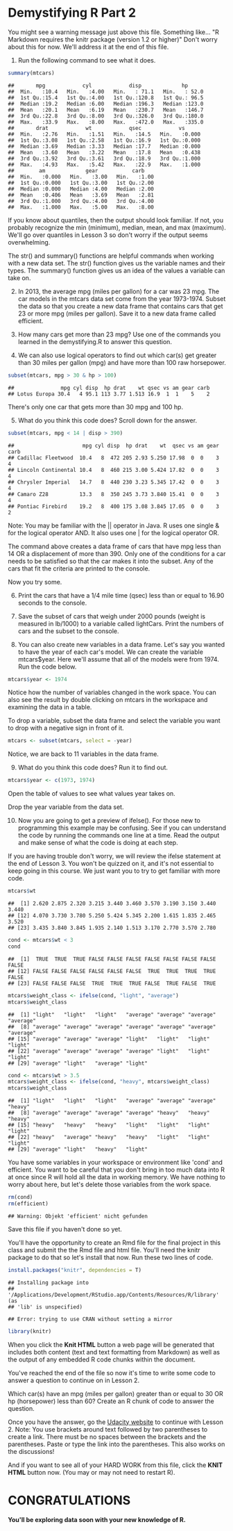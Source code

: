 Demystifying R Part 2
========================================================

You might see a warning message just above this file. Something like...
"R Markdown requires the knitr package (version 1.2 or higher)"
Don't worry about this for now. We'll address it at the end of this file.

1. Run the following command to see what it does.

```r
summary(mtcars)
```

```
##       mpg            cyl            disp             hp       
##  Min.   :10.4   Min.   :4.00   Min.   : 71.1   Min.   : 52.0  
##  1st Qu.:15.4   1st Qu.:4.00   1st Qu.:120.8   1st Qu.: 96.5  
##  Median :19.2   Median :6.00   Median :196.3   Median :123.0  
##  Mean   :20.1   Mean   :6.19   Mean   :230.7   Mean   :146.7  
##  3rd Qu.:22.8   3rd Qu.:8.00   3rd Qu.:326.0   3rd Qu.:180.0  
##  Max.   :33.9   Max.   :8.00   Max.   :472.0   Max.   :335.0  
##       drat            wt            qsec            vs       
##  Min.   :2.76   Min.   :1.51   Min.   :14.5   Min.   :0.000  
##  1st Qu.:3.08   1st Qu.:2.58   1st Qu.:16.9   1st Qu.:0.000  
##  Median :3.69   Median :3.33   Median :17.7   Median :0.000  
##  Mean   :3.60   Mean   :3.22   Mean   :17.8   Mean   :0.438  
##  3rd Qu.:3.92   3rd Qu.:3.61   3rd Qu.:18.9   3rd Qu.:1.000  
##  Max.   :4.93   Max.   :5.42   Max.   :22.9   Max.   :1.000  
##        am             gear           carb     
##  Min.   :0.000   Min.   :3.00   Min.   :1.00  
##  1st Qu.:0.000   1st Qu.:3.00   1st Qu.:2.00  
##  Median :0.000   Median :4.00   Median :2.00  
##  Mean   :0.406   Mean   :3.69   Mean   :2.81  
##  3rd Qu.:1.000   3rd Qu.:4.00   3rd Qu.:4.00  
##  Max.   :1.000   Max.   :5.00   Max.   :8.00
```


If you know about quantiles, then the output should look familiar.
If not, you probably recognize the min (minimum), median, mean, and max (maximum).
We'll go over quantiles in Lesson 3 so don't worry if the output seems overwhelming.

The str() and summary() functions are helpful commands when working with a new data set.
The str() function gives us the variable names and their types.
The summary() function gives us an idea of the values a variable can take on.

2. In 2013, the average mpg (miles per gallon) for a car was 23 mpg.
The car models in the mtcars data set come from the year 1973-1974.
Subset the data so that you create a new data frame that contains
cars that get 23 or more mpg (miles per gallon). Save it to a new data
frame called efficient.



3. How many cars get more than 23 mpg? Use one of the commands you
learned in the demystifying.R to answer this question.



4. We can also use logical operators to find out which car(s) get greater
than 30 miles per gallon (mpg) and have more than 100 raw horsepower.

```r
subset(mtcars, mpg > 30 & hp > 100)
```

```
##               mpg cyl disp  hp drat    wt qsec vs am gear carb
## Lotus Europa 30.4   4 95.1 113 3.77 1.513 16.9  1  1    5    2
```


There's only one car that gets more than 30 mpg and 100 hp.

5. What do you think this code does? Scroll down for the answer.

```r
subset(mtcars, mpg < 14 | disp > 390)
```

```
##                      mpg cyl disp  hp drat    wt  qsec vs am gear carb
## Cadillac Fleetwood  10.4   8  472 205 2.93 5.250 17.98  0  0    3    4
## Lincoln Continental 10.4   8  460 215 3.00 5.424 17.82  0  0    3    4
## Chrysler Imperial   14.7   8  440 230 3.23 5.345 17.42  0  0    3    4
## Camaro Z28          13.3   8  350 245 3.73 3.840 15.41  0  0    3    4
## Pontiac Firebird    19.2   8  400 175 3.08 3.845 17.05  0  0    3    2
```


Note: You may be familiar with the || operator in Java. R uses one single & for the logical
operator AND. It also uses one | for the logical operator OR.








The command above creates a data frame of cars that have mpg less than 14
OR a displacement of more than 390. Only one of the conditions for a car
needs to be satisfied so that the car makes it into the subset. Any of the
cars that fit the criteria are printed to the console.

Now you try some.

6. Print the cars that have a 1/4 mile time (qsec) less than or equal to
16.90 seconds to the console.



7. Save the subset of cars that weigh under 2000 pounds (weight is measured in lb/1000) to a variable called lightCars. Print the numbers of cars and the subset to the console.



8. You can also create new variables in a data frame. Let's say you wanted
to have the year of each car's model. We can create the variable
mtcars$year. Here we'll assume that all of the models were from 1974.
Run the code below.

```r
mtcars$year <- 1974
```


Notice how the number of variables changed in the work space. You can
also see the result by double clicking on mtcars in the workspace and
examining the data in a table.

To drop a variable, subset the data frame and select the variable you
want to drop with a negative sign in front of it.

```r
mtcars <- subset(mtcars, select = -year)
```


Notice, we are back to 11 variables in the data frame.

9. What do you think this code does? Run it to find out.

```r
mtcars$year <- c(1973, 1974)
```


Open the table of values to see what values year takes on.

Drop the year variable from the data set.




10. Now you are going to get a preview of ifelse(). For those new
to programming this example may be confusing. See if you can understand
the code by running the commands one line at a time. Read the output and
make sense of what the code is doing at each step.

If you are having trouble don't worry, we will review the ifelse statement
at the end of Lesson 3. You won't be quizzed on it, and it's not essential
to keep going in this course. We just want you to try to get familiar with
more code.

```r
mtcars$wt
```

```
##  [1] 2.620 2.875 2.320 3.215 3.440 3.460 3.570 3.190 3.150 3.440 3.440
## [12] 4.070 3.730 3.780 5.250 5.424 5.345 2.200 1.615 1.835 2.465 3.520
## [23] 3.435 3.840 3.845 1.935 2.140 1.513 3.170 2.770 3.570 2.780
```

```r
cond <- mtcars$wt < 3
cond
```

```
##  [1]  TRUE  TRUE  TRUE FALSE FALSE FALSE FALSE FALSE FALSE FALSE FALSE
## [12] FALSE FALSE FALSE FALSE FALSE FALSE  TRUE  TRUE  TRUE  TRUE FALSE
## [23] FALSE FALSE FALSE  TRUE  TRUE  TRUE FALSE  TRUE FALSE  TRUE
```

```r
mtcars$weight_class <- ifelse(cond, "light", "average")
mtcars$weight_class
```

```
##  [1] "light"   "light"   "light"   "average" "average" "average" "average"
##  [8] "average" "average" "average" "average" "average" "average" "average"
## [15] "average" "average" "average" "light"   "light"   "light"   "light"  
## [22] "average" "average" "average" "average" "light"   "light"   "light"  
## [29] "average" "light"   "average" "light"
```

```r
cond <- mtcars$wt > 3.5
mtcars$weight_class <- ifelse(cond, "heavy", mtcars$weight_class)
mtcars$weight_class
```

```
##  [1] "light"   "light"   "light"   "average" "average" "average" "heavy"  
##  [8] "average" "average" "average" "average" "heavy"   "heavy"   "heavy"  
## [15] "heavy"   "heavy"   "heavy"   "light"   "light"   "light"   "light"  
## [22] "heavy"   "average" "heavy"   "heavy"   "light"   "light"   "light"  
## [29] "average" "light"   "heavy"   "light"
```


You have some variables in your workspace or environment like 'cond' and
efficient. You want to be careful that you don't bring in too much data
into R at once since R will hold all the data in working memory. We have nothing to worry about here, but let's delete those variables from the
work space.


```r
rm(cond)
rm(efficient)
```

```
## Warning: Objekt 'efficient' nicht gefunden
```


Save this file if you haven't done so yet.


You'll have the opportunity to create an Rmd file for the final project in
this class and submit the the Rmd file and html file. You'll need the
knitr package to do that so let's install that now. Run these two lines
of code.

```r
install.packages("knitr", dependencies = T)
```

```
## Installing package into
## '/Applications/Development/RStudio.app/Contents/Resources/R/library' (as
## 'lib' is unspecified)
```

```
## Error: trying to use CRAN without setting a mirror
```

```r
library(knitr)
```



When you click the **Knit HTML** button a web page will be generated that
includes both content (text and text formatting from Markdown) as well as
the output of any embedded R code chunks within the document.


You've reached the end of the file so now it's time to write some code to
answer a question to continue on in Lesson 2.

Which car(s) have an mpg (miles per gallon) greater than or equal to 30
OR hp (horsepower) less than 60? Create an R chunk of code to answer the question.



Once you have the answer, go the [Udacity website](https://www.udacity.com/course/viewer#!/c-ud651/l-729069797/e-804129319/m-811719066) to continue with Lesson 2.
Note: You use brackets around text followed by two parentheses to create a link. There must be no spaces between the brackets and the parentheses. Paste or type the link into the parentheses. This also works on the discussions!

And if you want to see all of your HARD WORK from this file, click
the **KNIT HTML** button now. (You may or may not need to restart R).

# CONGRATULATIONS
#### You'll be exploring data soon with your new knowledge of R.
